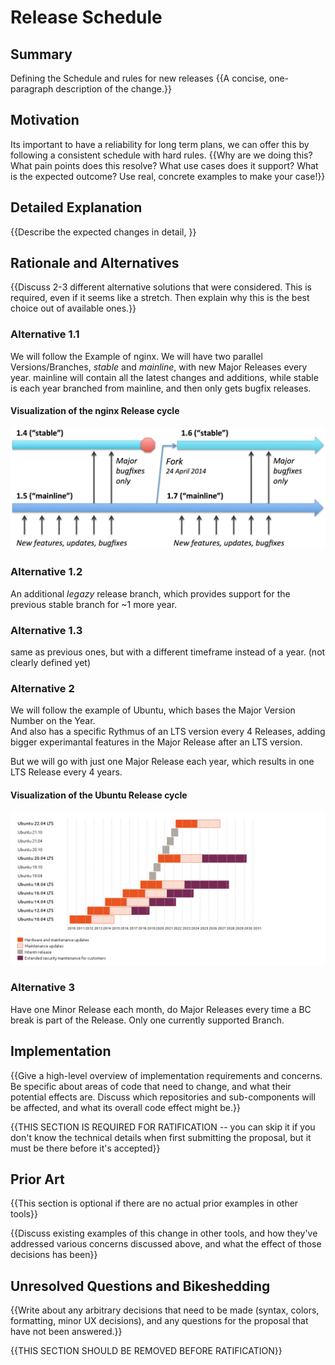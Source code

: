# Release Schedule

## Summary

Defining the Schedule and rules for new releases
{{A concise, one-paragraph description of the change.}}

## Motivation

Its important to have a reliability for long term plans, we can offer this by following a consistent schedule with hard rules.
{{Why are we doing this? What pain points does this resolve? What use cases does it support? What is the expected outcome? Use real, concrete examples to make your case!}}

## Detailed Explanation

{{Describe the expected changes in detail, }}

## Rationale and Alternatives


{{Discuss 2-3 different alternative solutions that were considered. This is required, even if it seems like a stretch. Then explain why this is the best choice out of available ones.}}

### Alternative 1.1

We will follow the Example of nginx.
We will have two parallel Versions/Branches, *stable* and *mainline*, with new Major Releases every year.
mainline will contain all the latest changes and additions, while stable is each year branched from mainline, and then only gets bugfix releases.


#### Visualization of the nginx Release cycle

![nginx release stragey visualized](../assets/nginx-release-strategy.png?raw=true "nginx release stragey visualized")

### Alternative 1.2

An additional *legazy* release branch, which provides support for the previous stable branch for ~1 more year.


### Alternative 1.3

same as previous ones, but with a different timeframe instead of a year. (not clearly defined yet)

### Alternative 2

We will follow the example of Ubuntu, which bases the Major Version Number on the Year.  
And also has a specific Rythmus of an LTS version every 4 Releases,
adding bigger experimantal features in the Major Release after an LTS version.

But we will go with just one Major Release each year, which results in one LTS Release every 4 years.


#### Visualization of the Ubuntu Release cycle

![ubuntu release stragey visualized](../assets/Ubuntu_release_cycle_Ubuntu.png?raw=true "ubuntu release stragey visualized")

### Alternative 3

Have one Minor Release each month, do Major Releases every time a BC break is part of the Release. Only one currently supported Branch.


## Implementation

{{Give a high-level overview of implementation requirements and concerns. Be specific about areas of code that need to change, and what their potential effects are. Discuss which repositories and sub-components will be affected, and what its overall code effect might be.}}

{{THIS SECTION IS REQUIRED FOR RATIFICATION -- you can skip it if you don't know the technical details when first submitting the proposal, but it must be there before it's accepted}}

## Prior Art


{{This section is optional if there are no actual prior examples in other tools}}

{{Discuss existing examples of this change in other tools, and how they've addressed various concerns discussed above, and what the effect of those decisions has been}}

## Unresolved Questions and Bikeshedding

{{Write about any arbitrary decisions that need to be made (syntax, colors, formatting, minor UX decisions), and any questions for the proposal that have not been answered.}}

{{THIS SECTION SHOULD BE REMOVED BEFORE RATIFICATION}}
